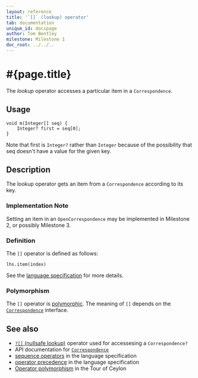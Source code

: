 ```yaml
---
layout: reference
title: '`[]` (lookup) operator'
tab: documentation
unique_id: docspage
author: Tom Bentley
milestone: Milestone 1
doc_root: ../../..
---
```


# #{page.title}

The *lookup* operator accesses a particular item in a `Correspondence`.

## Usage 

    void m(Integer[] seq) {
        Integer? first = seq[0];
    }

Note that first is `Integer?` rather than `Integer` because of the 
possibility that seq doesn't have a value for the given key.

## Description

The lookup operator gets an item from a 
`Correspondence` according to its key.

### Implementation Note

<!-- M3 -->
Setting an item in an `OpenCorrespondence` may be implemented in Milestone 2,
or possibly Milestone 3.

### Definition

The `[]` operator is defined as follows:

<!-- check:none -->
    lhs.item(index)

See the [language specification](#{page.doc_root}/#{site.urls.spec_relative}#listmap) for 
more details.

### Polymorphism

The `[]` operator is [polymorphic](#{page.doc_root}/reference/operator/operator-polymorphism). 
The meaning of `[]` depends on the 
[`Correspondence`](#{site.urls.apidoc_current}/ceylon/language/interface_Correspondence.html) 
interface.

## See also

* [`?[]` (nullsafe lookup)](../nullsafe-lookup) operator used for accessesing 
  a `Correspondence?`
* API documentation for [`Correspondence`](#{site.urls.apidoc_current}/ceylon/language/interface_Correspondence.html) 
* [sequence operators](#{page.doc_root}/#{site.urls.spec_relative}#listmap) in the 
  language specification
* [operator precedence](#{page.doc_root}/#{site.urls.spec_relative}#operatorprecedence) in the 
  language specification
* [Operator polymorphism](#{page.doc_root}/tour/language-module/#operator_polymorphism) 
  in the Tour of Ceylon


